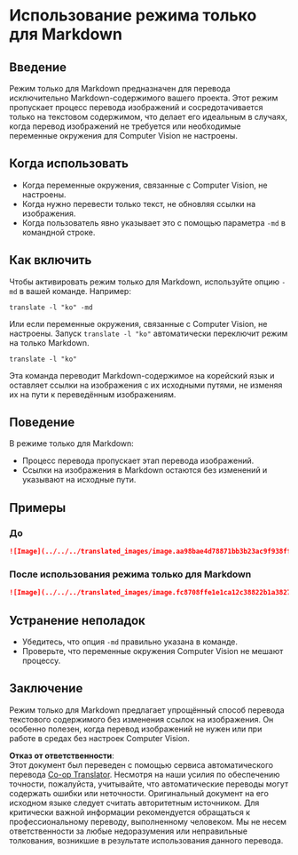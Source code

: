 <!--
CO_OP_TRANSLATOR_METADATA:
{
  "original_hash": "9b1b247a8d0f1736459e0e9ede0d9c92",
  "translation_date": "2025-06-12T11:36:14+00:00",
  "source_file": "getting_started/markdown-only-mode.md",
  "language_code": "ru"
}
-->
# Использование режима только для Markdown

## Введение
Режим только для Markdown предназначен для перевода исключительно Markdown-содержимого вашего проекта. Этот режим пропускает процесс перевода изображений и сосредотачивается только на текстовом содержимом, что делает его идеальным в случаях, когда перевод изображений не требуется или необходимые переменные окружения для Computer Vision не настроены.

## Когда использовать
- Когда переменные окружения, связанные с Computer Vision, не настроены.
- Когда нужно перевести только текст, не обновляя ссылки на изображения.
- Когда пользователь явно указывает это с помощью параметра `-md` в командной строке.

## Как включить
Чтобы активировать режим только для Markdown, используйте опцию `-md` в вашей команде. Например:
```
translate -l "ko" -md
```

Или если переменные окружения, связанные с Computer Vision, не настроены. Запуск `translate -l "ko"` автоматически переключит режим на только Markdown.

```
translate -l "ko"
```

Эта команда переводит Markdown-содержимое на корейский язык и оставляет ссылки на изображения с их исходными путями, не изменяя их на пути к переведённым изображениям.

## Поведение
В режиме только для Markdown:
- Процесс перевода пропускает этап перевода изображений.
- Ссылки на изображения в Markdown остаются без изменений и указывают на исходные пути.

## Примеры
### До
```markdown
![Image](../../../translated_images/image.aa98bae4d78871bb3b23ac9f938ff86539da4cd6fb4c52dafedc4665135c3d61.ru.png)
```
### После использования режима только для Markdown
```markdown
![Image](../../../translated_images/image.fc8708ffe1e1ca12c38822b1a382726da4b232025d1daa8a50ab75c8635d0c4a.ru.png)
```

## Устранение неполадок
- Убедитесь, что опция `-md` правильно указана в команде.
- Проверьте, что переменные окружения Computer Vision не мешают процессу.

## Заключение
Режим только для Markdown предлагает упрощённый способ перевода текстового содержимого без изменения ссылок на изображения. Он особенно полезен, когда перевод изображений не нужен или при работе в средах без настроек Computer Vision.

**Отказ от ответственности**:  
Этот документ был переведен с помощью сервиса автоматического перевода [Co-op Translator](https://github.com/Azure/co-op-translator). Несмотря на наши усилия по обеспечению точности, пожалуйста, учитывайте, что автоматические переводы могут содержать ошибки или неточности. Оригинальный документ на его исходном языке следует считать авторитетным источником. Для критически важной информации рекомендуется обращаться к профессиональному переводу, выполненному человеком. Мы не несем ответственности за любые недоразумения или неправильные толкования, возникшие в результате использования данного перевода.